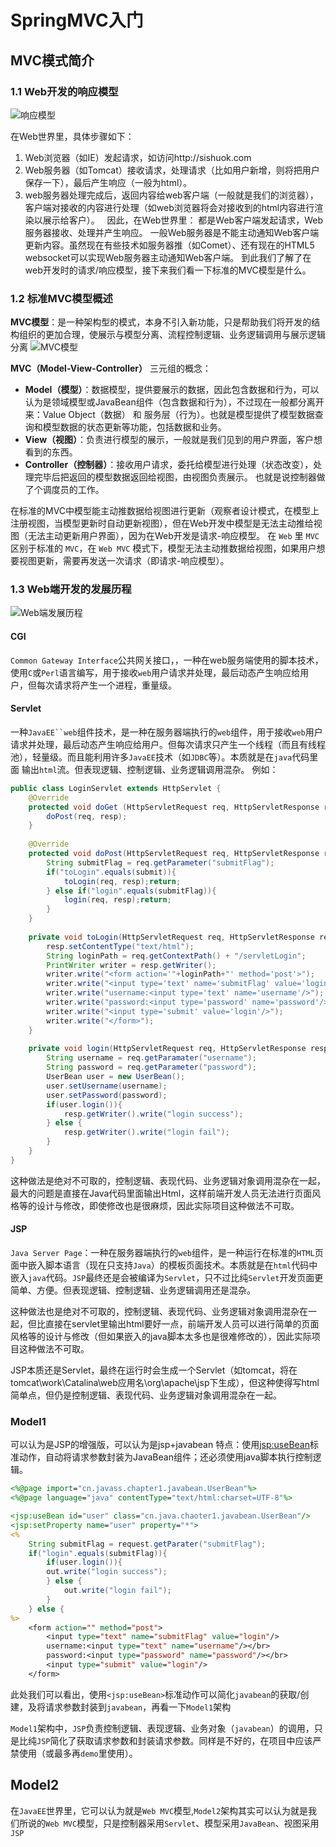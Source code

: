 # SpringMVC入门

## MVC模式简介

### 1.1 Web开发的响应模型

![响应模型](media/16885383301166/%E5%93%8D%E5%BA%94%E6%A8%A1%E5%9E%8B.jpeg)

在Web世界里，具体步骤如下：
1. Web浏览器（如IE）发起请求，如访问http://sishuok.com
2. Web服务器（如Tomcat）接收请求，处理请求（比如用户新增，则将把用户保存一下），最后产生响应（一般为html）。
3. web服务器处理完成后，返回内容给web客户端（一般就是我们的浏览器），客户端对接收的内容进行处理（如web浏览器将会对接收到的html内容进行渲染以展示给客户）。
 
因此，在Web世界里：
都是Web客户端发起请求，Web服务器接收、处理并产生响应。
一般Web服务器是不能主动通知Web客户端更新内容。虽然现在有些技术如服务器推（如Comet）、还有现在的HTML5 websocket可以实现Web服务器主动通知Web客户端。
到此我们了解了在web开发时的请求/响应模型，接下来我们看一下标准的MVC模型是什么。
 
### 1.2 标准MVC模型概述

**MVC模型**：是一种架构型的模式，本身不引入新功能，只是帮助我们将开发的结构组织的更加合理，使展示与模型分离、流程控制逻辑、业务逻辑调用与展示逻辑分离
![MVC模型](media/16885383301166/MVC%E6%A8%A1%E5%9E%8B.jpeg)

**MVC（Model-View-Controller）** 三元组的概念：
* **Model（模型）**：数据模型，提供要展示的数据，因此包含数据和行为，可以认为是领域模型或JavaBean组件（包含数据和行为），不过现在一般都分离开来：Value Object（数据） 和 服务层（行为）。也就是模型提供了模型数据查询和模型数据的状态更新等功能，包括数据和业务。
* **View（视图）**：负责进行模型的展示，一般就是我们见到的用户界面，客户想看到的东西。
* **Controller（控制器）**：接收用户请求，委托给模型进行处理（状态改变），处理完毕后把返回的模型数据返回给视图，由视图负责展示。 也就是说控制器做了个调度员的工作。

在标准的MVC中模型能主动推数据给视图进行更新（观察者设计模式，在模型上注册视图，当模型更新时自动更新视图），但在Web开发中模型是无法主动推给视图（无法主动更新用户界面），因为在Web开发是请求-响应模型。
在 `Web` 里 `MVC` 区别于标准的 `MVC`，在 `Web MVC` 模式下，模型无法主动推数据给视图，如果用户想要视图更新，需要再发送一次请求（即请求-响应模型）。

### 1.3 Web端开发的发展历程

![Web端发展历程](media/16885383301166/Web%E7%AB%AF%E5%8F%91%E5%B1%95%E5%8E%86%E7%A8%8B.jpeg)

#### CGI
`Common Gateway Interface`公共网关接口，，一种在web服务端使用的脚本技术，使用`C`或`Perl`语言编写，用于接收`web`用户请求并处理，最后动态产生响应给用户，但每次请求将产生一个进程，重量级。

#### Servlet
一种`JavaEE``web`组件技术，是一种在服务器端执行的`web`组件，用于接收`web`用户请求并处理，最后动态产生响应给用户。但每次请求只产生一个线程（而且有线程池），轻量级。而且能利用许多`JavaEE`技术（如`JDBC`等）。本质就是在`java`代码里面 输出`html`流。但表现逻辑、控制逻辑、业务逻辑调用混杂。
例如：
```java
public class LoginServlet extends HttpServlet {
    @Override
    protected void doGet (HttpServletRequest req, HttpServletResponse resp) throws ServletException, IOException {
        doPost(req, resp);
    }
    
    @Override
    protected void doPost(HttpServletRequest req, HttpServletResponse resp) throws ServletException, IOException {
        String submitFlag = req.getParameter("submitFlag");
        if("toLogin".equals(submit)){
            toLogin(req, resp);return;
        } else if("login".equals(submitFlag)){
            login(req, resp);return;
        }
    }
    
    private void toLogin(HttpServletRequest req, HttpServletResponse resp) throws IOException {
        resp.setContentType("text/html");
        String loginPath = req.getContextPath() + "/servletLogin";
        PrintWriter writer = resp.getWriter();
        writer.write("<form action='"+loginPath+"' method='post'>");
        writer.write("<input type='text' name='submitFlag' value='login'/>");
        writer.write("username:<input type='text' name='username'/>");
        writer.write("password:<input type='password' name='password'/>");
        writer.write("<input type='submit' value='login'/>");
        writer.write("</form>");
    }
    
    private void login(HttpServletRequest req, HttpServletResponse resp) throws IOException {
        String username = req.getParamater("username");
        String password = req.getParameter("password");
        UserBean user = new UserBean();
        user.setUsername(username);
        user.setPassword(password);
        if(user.login()){
            resp.getWriter().write("login success");
        } else {
            resp.getWriter().write("login fail");
        }
    }
}
```
这种做法是绝对不可取的，控制逻辑、表现代码、业务逻辑对象调用混杂在一起，最大的问题是直接在Java代码里面输出Html，这样前端开发人员无法进行页面风格等的设计与修改，即使修改也是很麻烦，因此实际项目这种做法不可取。

#### JSP

`Java Server Page`：一种在服务器端执行的`web`组件，是一种运行在标准的`HTML`页面中嵌入脚本语言（现在只支持`Java`）的模板页面技术。本质就是在`html`代码中嵌入`java`代码。`JSP`最终还是会被编译为`Servlet`，只不过比纯`Servlet`开发页面更简单、方便。但表现逻辑、控制逻辑、业务逻辑调用还是混杂。

这种做法也是绝对不可取的，控制逻辑、表现代码、业务逻辑对象调用混杂在一起，但比直接在servlet里输出html要好一点，前端开发人员可以进行简单的页面风格等的设计与修改（但如果嵌入的java脚本太多也是很难修改的），因此实际项目这种做法不可取。

JSP本质还是Servlet，最终在运行时会生成一个Servlet（如tomcat，将在tomcat\work\Catalina\web应用名\org\apache\jsp下生成），但这种使得写html简单点，但仍是控制逻辑、表现代码、业务逻辑对象调用混杂在一起。

### Model1
可以认为是JSP的增强版，可以认为是jsp+javabean
特点：使用<jsp:useBean>标准动作，自动将请求参数封装为JavaBean组件；还必须使用java脚本执行控制逻辑。

```jsp
<%@page import="cn.javass.chapter1.javabean.UserBean"%>
<%@page language="java" contentType="text/html:charset=UTF-8"%>

<jsp:useBean id="user" class="cn.java.chaoter1.javabean.UserBean"/>
<jsp:setProperty name="user" property="*">
<%
    String submitFlag = request.getParater("submitFlag");
    if("login".equals(submitFlag)){
        if(user.login()){
        out.write("login success");
        } else {
            out.write("login fail");
        }
    } else {
%>
    <form action="" method="post">
        <input type="text" name="submitFlag" value="login"/>
        username:<input type="text" name="username"/></br>
        password:<input type="password" name="password"/></br>
        <input type="submit" value="login"/>
    </form>
```

此处我们可以看出，使用`<jsp:useBean>`标准动作可以简化`javabean`的获取/创建，及将请求参数封装到`javabean`，再看一下`Model1`架构

`Model1`架构中，`JSP`负责控制逻辑、表现逻辑、业务对象（`javabean`）的调用，只是比纯`JSP`简化了获取请求参数和封装请求参数。同样是不好的，在项目中应该严禁使用（或最多再`demo`里使用）。

## Model2

在`JavaEE`世界里，它可以认为就是`Web MVC`模型,`Model2`架构其实可以认为就是我们所说的`Web MVC`模型，只是控制器采用`Servlet`、模型采用`JavaBean`、视图采用`JSP`